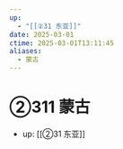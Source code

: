 ```yaml
---
up:
  - "[[②31 东亚]]"
date: 2025-03-01
ctime: 2025-03-01T13:11:45
aliases:
  - 蒙古
---
```


# ②311 蒙古

- up: [[②31 东亚]]
